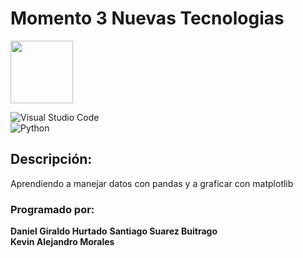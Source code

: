 # Momento 3 Nuevas Tecnologias

<p>
  <img widht="100" height="100" src="https://user-images.githubusercontent.com/117608208/221367825-94644cb5-e681-4388-93be-1f48e28eacc5.png">
</p>

![Visual Studio Code](https://img.shields.io/badge/Visual%20Studio%20Code-0078d7.svg?style=for-the-badge&logo=visual-studio-code&logoColor=white)   
![Python](https://img.shields.io/badge/python-3670A0?style=for-the-badge&logo=python&logoColor=ffdd54)

## Descripción:
Aprendiendo a manejar datos con pandas y a graficar con matplotlib

### Programado por: 
**Daniel Giraldo Hurtado**
**Santiago Suarez Buitrago**   
**Kevin Alejandro Morales**   


